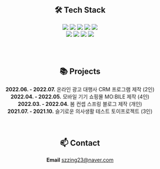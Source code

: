 <div align=center>

<br>

<h2>🛠 Tech Stack</h2>

<img src="https://img.shields.io/badge/HTML-red?style=round-square&logo=HTML5&logoColor=white"/> <img src="https://img.shields.io/badge/CSS-blue?style=round-square&logo=CSS3&logoColor=white"/> <img src="https://img.shields.io/badge/Javascript-yellow?style=round-square&logo=Javascript&logoColor=white"/> <img src="https://img.shields.io/badge/React-darkblue?style=round-square&logo=React&logoColor=white"/> <img src="https://img.shields.io/badge/Jquery-skyblue?style=round-square&logo=Jquery&logoColor=white"/> <br>
<img src="https://img.shields.io/badge/Java-blueviolet?style=round-square&logo=Eclipse&logoColor=white"/> <img src="https://img.shields.io/badge/Spring Boot-green?style=round-square&logo=Spring Boot&logoColor=white"/> <img src="https://img.shields.io/badge/Oracle-orange?style=round-square&logo=Oracle&logoColor=white"/> <img src="https://img.shields.io/badge/Microsoft%20SQL%20Server-CC2927?style=round-square&logo=microsoft%20sql%20server&logoColor=white"/>

<br>
<br>

<h2>📚 Projects</h2>
<b>2022.06. - 2022.07.</b> 온라인 광고 대행사 CRM 프로그램 제작 (2인)<br>
<b>2022.04. - 2022.05.</b> 모바일 기기 쇼핑몰 MO:BILE 제작 (4인)<br>
<b>2022.03. - 2022.04.</b> 봄 컨셉 스프링 블로그 제작 (개인)<br>
<b>2021.07. - 2021.10.</b> 슬기로운 의사생활 테스트 토이프로젝트 (3인)

<br>
<br>
<br>

<h2>📫 Contact</h2>
<b>Email</b> <a href="mailTo:szzing23@naver.com">szzing23@naver.com</a> <br>

<br>
<br>

</div>
